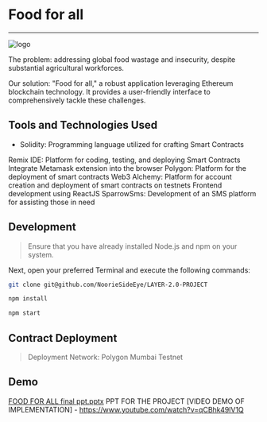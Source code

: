 # Food for all 
---
![logo](https://github.com/NoorieSideEye/LAYER-2.0-PROJECT/assets/146981522/9128160e-421d-411f-9e77-692d823962be)


The problem: addressing global food wastage and insecurity, despite substantial agricultural workforces.

Our solution: "Food for all," a robust application leveraging Ethereum blockchain technology. It provides a user-friendly interface to comprehensively tackle these challenges.
## Tools and Technologies Used

- Solidity: Programming language utilized for crafting Smart Contracts

Remix IDE: Platform for coding, testing, and deploying Smart Contracts
Integrate Metamask extension into the browser
Polygon: Platform for the deployment of smart contracts
Web3
Alchemy: Platform for account creation and deployment of smart contracts on testnets
Frontend development using ReactJS
SparrowSms: Development of an SMS platform for assisting those in need

## Development
> Ensure that you have already installed Node.js and npm on your system.

Next, open your preferred Terminal and execute the following commands:

```sh
git clone git@github.com/NoorieSideEye/LAYER-2.0-PROJECT
```

```sh
npm install
```

```sh
npm start
```
## Contract Deployment
> Deployment Network: Polygon Mumbai Testnet



## Demo
[FOOD FOR ALL final ppt.pptx](https://github.com/NoorieSideEye/LAYER-2.0-PROJECT/files/14586468/FOOD.FOR.ALL.final.ppt.pptx)
PPT FOR THE PROJECT
[VIDEO DEMO OF IMPLEMENTATION] - https://www.youtube.com/watch?v=qCBhk49lV1Q



